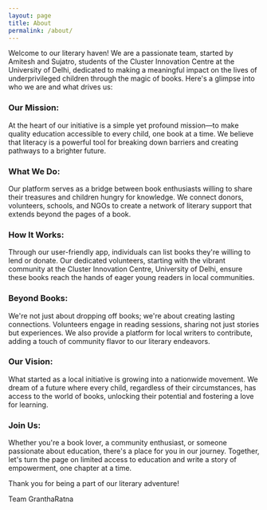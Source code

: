 ```yaml
---
layout: page
title: About
permalink: /about/
---
```


Welcome to our literary haven! We are a passionate team, started by Amitesh and Sujatro, students of the Cluster Innovation Centre at the University of Delhi, dedicated to making a meaningful impact on the lives of underprivileged children through the magic of books. Here's a glimpse into who we are and what drives us:

### Our Mission:

At the heart of our initiative is a simple yet profound mission—to make quality education accessible to every child, one book at a time. We believe that literacy is a powerful tool for breaking down barriers and creating pathways to a brighter future.

### What We Do:

Our platform serves as a bridge between book enthusiasts willing to share their treasures and children hungry for knowledge. We connect donors, volunteers, schools, and NGOs to create a network of literary support that extends beyond the pages of a book.

### How It Works:

Through our user-friendly app, individuals can list books they're willing to lend or donate. Our dedicated volunteers, starting with the vibrant community at the Cluster Innovation Centre, University of Delhi, ensure these books reach the hands of eager young readers in local communities.

### Beyond Books:

We're not just about dropping off books; we're about creating lasting connections. Volunteers engage in reading sessions, sharing not just stories but experiences. We also provide a platform for local writers to contribute, adding a touch of community flavor to our literary endeavors.

### Our Vision:

What started as a local initiative is growing into a nationwide movement. We dream of a future where every child, regardless of their circumstances, has access to the world of books, unlocking their potential and fostering a love for learning.

### Join Us:

Whether you're a book lover, a community enthusiast, or someone passionate about education, there's a place for you in our journey. Together, let's turn the page on limited access to education and write a story of empowerment, one chapter at a time.

Thank you for being a part of our literary adventure!

Team GranthaRatna
